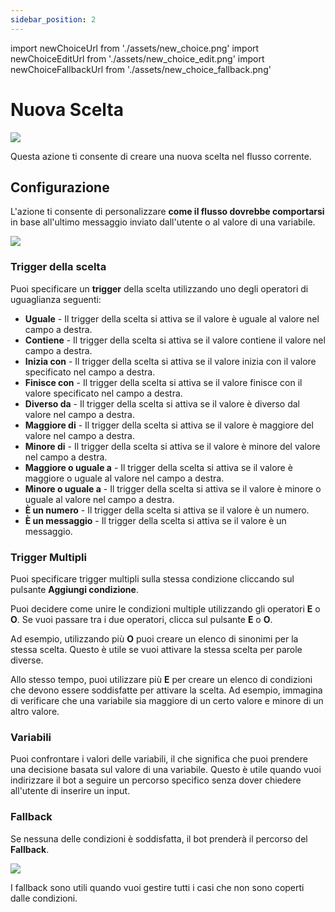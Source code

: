 ```yaml
---
sidebar_position: 2
---
```


import newChoiceUrl from './assets/new_choice.png'
import newChoiceEditUrl from './assets/new_choice_edit.png'
import newChoiceFallbackUrl from './assets/new_choice_fallback.png'

# Nuova Scelta

<img src={newChoiceUrl} width={180} />

Questa azione ti consente di creare una nuova scelta nel flusso corrente.

## Configurazione

L'azione ti consente di personalizzare **come il flusso dovrebbe comportarsi** in base all'ultimo messaggio inviato dall'utente o al valore di una variabile.

<img src={newChoiceEditUrl} width={300} />

### Trigger della scelta

Puoi specificare un **trigger** della scelta utilizzando uno degli operatori di uguaglianza seguenti:

- **Uguale** - Il trigger della scelta si attiva se il valore è uguale al valore nel campo a destra.
- **Contiene** - Il trigger della scelta si attiva se il valore contiene il valore nel campo a destra.
- **Inizia con** - Il trigger della scelta si attiva se il valore inizia con il valore specificato nel campo a destra.
- **Finisce con** - Il trigger della scelta si attiva se il valore finisce con il valore specificato nel campo a destra.
- **Diverso da** - Il trigger della scelta si attiva se il valore è diverso dal valore nel campo a destra.
- **Maggiore di** - Il trigger della scelta si attiva se il valore è maggiore del valore nel campo a destra.
- **Minore di** - Il trigger della scelta si attiva se il valore è minore del valore nel campo a destra.
- **Maggiore o uguale a** - Il trigger della scelta si attiva se il valore è maggiore o uguale al valore nel campo a destra.
- **Minore o uguale a** - Il trigger della scelta si attiva se il valore è minore o uguale al valore nel campo a destra.
- **È un numero** - Il trigger della scelta si attiva se il valore è un numero.
- **È un messaggio** - Il trigger della scelta si attiva se il valore è un messaggio.

### Trigger Multipli

Puoi specificare trigger multipli sulla stessa condizione cliccando sul pulsante **Aggiungi condizione**.

Puoi decidere come unire le condizioni multiple utilizzando gli operatori **E** o **O**. Se vuoi passare tra i due operatori, clicca sul pulsante **E** o **O**.

Ad esempio, utilizzando più **O** puoi creare un elenco di sinonimi per la stessa scelta. Questo è utile se vuoi attivare la stessa scelta per parole diverse.

Allo stesso tempo, puoi utilizzare più **E** per creare un elenco di condizioni che devono essere soddisfatte per attivare la scelta. Ad esempio, immagina di verificare che una variabile sia maggiore di un certo valore e minore di un altro valore.

### Variabili

Puoi confrontare i valori delle variabili, il che significa che puoi prendere una decisione basata sul valore di una variabile. Questo è utile quando vuoi indirizzare il bot a seguire un percorso specifico senza dover chiedere all'utente di inserire un input.

### Fallback

Se nessuna delle condizioni è soddisfatta, il bot prenderà il percorso del **Fallback**.

<img src={newChoiceFallbackUrl} width={500} />

I fallback sono utili quando vuoi gestire tutti i casi che non sono coperti dalle condizioni.